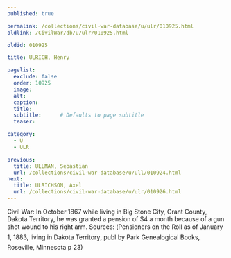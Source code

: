 ```yaml
---
published: true

permalink: /collections/civil-war-database/u/ulr/010925.html
oldlink: /CivilWar/db/u/ulr/010925.html

oldid: 010925

title: ULRICH, Henry

pagelist:
  exclude: false
  order: 10925
  image: 
  alt:
  caption:
  title:
  subtitle:      # Defaults to page subtitle
  teaser:

category: 
  - U 
  - ULR

previous:
  title: ULLMAN, Sebastian
  url: /collections/civil-war-database/u/ull/010924.html  
next:
  title: ULRICHSON, Axel
  url: /collections/civil-war-database/u/ulr/010926.html   
---
```

Civil War: In October 1867 while living in Big Stone City, Grant County, Dakota Territory, he was granted a pension of $4 a month because of a gun shot wound to his right arm. Sources: (&#147;Pensioners on the Roll as of January 1, 1883, living in Dakota Territory&#148;, publ by Park Genealogical Books, Roseville, Minnesota p 23)